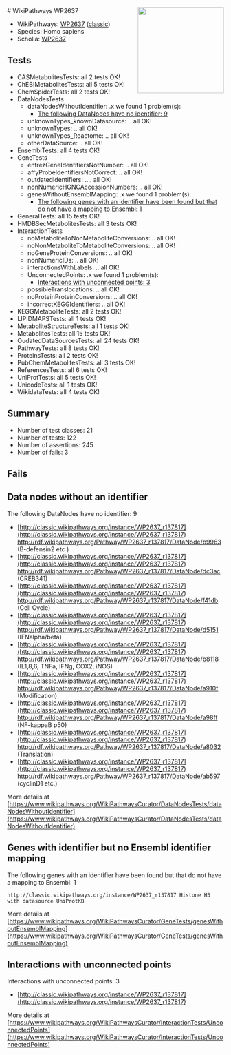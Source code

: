 <img style="float: right; width: 200px" src="https://upload.wikimedia.org/wikipedia/commons/thumb/8/83/Wplogo_with_text_500.png/640px-Wplogo_with_text_500.png" />
# WikiPathways WP2637

* WikiPathways: [WP2637](https://wikipathways.org/pathways/WP2637) ([classic](https://classic.wikipathways.org/instance/WP2637))
* Species: Homo sapiens
* Scholia: [WP2637](https://scholia.toolforge.org/wikipathways/WP2637)
## Tests
* CASMetabolitesTests: all 2 tests OK!
* ChEBIMetabolitesTests: all 5 tests OK!
* ChemSpiderTests: all 2 tests OK!
* DataNodesTests
    * dataNodesWithoutIdentifier: .x we found 1 problem(s):
        * [The following DataNodes have no identifier: 9](#d2d32fa8)
    * unknownTypes_knownDatasource: .. all OK!
    * unknownTypes: .. all OK!
    * unknownTypes_Reactome: .. all OK!
    * otherDataSource: .. all OK!
* EnsemblTests: all 4 tests OK!
* GeneTests
    * entrezGeneIdentifiersNotNumber: .. all OK!
    * affyProbeIdentifiersNotCorrect: .. all OK!
    * outdatedIdentifiers: .... all OK!
    * nonNumericHGNCAccessionNumbers: .. all OK!
    * genesWithoutEnsemblMapping: .x we found 1 problem(s):
        * [The following genes with an identifier have been found but that do not have a mapping to Ensembl: 1](#40286d83)
* GeneralTests: all 15 tests OK!
* HMDBSecMetabolitesTests: all 3 tests OK!
* InteractionTests
    * noMetaboliteToNonMetaboliteConversions: .. all OK!
    * noNonMetaboliteToMetaboliteConversions: .. all OK!
    * noGeneProteinConversions: .. all OK!
    * nonNumericIDs: .. all OK!
    * interactionsWithLabels: .. all OK!
    * UnconnectedPoints: .x we found 1 problem(s):
        * [Interactions with unconnected points: 3](#35a61adb)
    * possibleTranslocations: .. all OK!
    * noProteinProteinConversions: .. all OK!
    * incorrectKEGGIdentifiers: .. all OK!
* KEGGMetaboliteTests: all 2 tests OK!
* LIPIDMAPSTests: all 1 tests OK!
* MetaboliteStructureTests: all 1 tests OK!
* MetabolitesTests: all 15 tests OK!
* OudatedDataSourcesTests: all 24 tests OK!
* PathwayTests: all 8 tests OK!
* ProteinsTests: all 2 tests OK!
* PubChemMetabolitesTests: all 3 tests OK!
* ReferencesTests: all 6 tests OK!
* UniProtTests: all 5 tests OK!
* UnicodeTests: all 1 tests OK!
* WikidataTests: all 4 tests OK!


## Summary

* Number of test classes: 21
* Number of tests: 122
* Number of assertions: 245
* Number of fails: 3

## Fails

<a name="d2d32fa8" />

## Data nodes without an identifier

The following DataNodes have no identifier: 9

* [http://classic.wikipathways.org/instance/WP2637_r137817](http://classic.wikipathways.org/instance/WP2637_r137817) http://rdf.wikipathways.org/Pathway/WP2637_r137817/DataNode/b9963 (B-defensin2
 etc
)
* [http://classic.wikipathways.org/instance/WP2637_r137817](http://classic.wikipathways.org/instance/WP2637_r137817) http://rdf.wikipathways.org/Pathway/WP2637_r137817/DataNode/dc3ac (CREB341)
* [http://classic.wikipathways.org/instance/WP2637_r137817](http://classic.wikipathways.org/instance/WP2637_r137817) http://rdf.wikipathways.org/Pathway/WP2637_r137817/DataNode/f41db (Cell
Cycle)
* [http://classic.wikipathways.org/instance/WP2637_r137817](http://classic.wikipathways.org/instance/WP2637_r137817) http://rdf.wikipathways.org/Pathway/WP2637_r137817/DataNode/d5151 (IFNalpha/beta)
* [http://classic.wikipathways.org/instance/WP2637_r137817](http://classic.wikipathways.org/instance/WP2637_r137817) http://rdf.wikipathways.org/Pathway/WP2637_r137817/DataNode/b8118 (IL1,8,6, TNFa, 
IFNg, COX2, iNOS)
* [http://classic.wikipathways.org/instance/WP2637_r137817](http://classic.wikipathways.org/instance/WP2637_r137817) http://rdf.wikipathways.org/Pathway/WP2637_r137817/DataNode/a910f (Modification)
* [http://classic.wikipathways.org/instance/WP2637_r137817](http://classic.wikipathways.org/instance/WP2637_r137817) http://rdf.wikipathways.org/Pathway/WP2637_r137817/DataNode/a98ff (NF-kappaB p50)
* [http://classic.wikipathways.org/instance/WP2637_r137817](http://classic.wikipathways.org/instance/WP2637_r137817) http://rdf.wikipathways.org/Pathway/WP2637_r137817/DataNode/a8032 (Translation)
* [http://classic.wikipathways.org/instance/WP2637_r137817](http://classic.wikipathways.org/instance/WP2637_r137817) http://rdf.wikipathways.org/Pathway/WP2637_r137817/DataNode/ab597 (cyclinD1
etc.)


More details at [https://www.wikipathways.org/WikiPathwaysCurator/DataNodesTests/dataNodesWithoutIdentifier](https://www.wikipathways.org/WikiPathwaysCurator/DataNodesTests/dataNodesWithoutIdentifier)

<a name="40286d83" />

## Genes with identifier but no Ensembl identifier mapping

The following genes with an identifier have been found but that do not have a mapping to Ensembl: 1
```
http://classic.wikipathways.org/instance/WP2637_r137817 Histone H3 with datasource UniProtKB
```

More details at [https://www.wikipathways.org/WikiPathwaysCurator/GeneTests/genesWithoutEnsemblMapping](https://www.wikipathways.org/WikiPathwaysCurator/GeneTests/genesWithoutEnsemblMapping)

<a name="35a61adb" />

## Interactions with unconnected points

Interactions with unconnected points: 3

* [http://classic.wikipathways.org/instance/WP2637_r137817](http://classic.wikipathways.org/instance/WP2637_r137817)


More details at [https://www.wikipathways.org/WikiPathwaysCurator/InteractionTests/UnconnectedPoints](https://www.wikipathways.org/WikiPathwaysCurator/InteractionTests/UnconnectedPoints)

